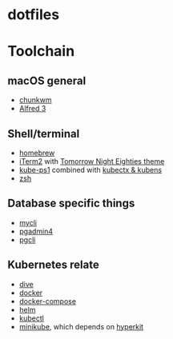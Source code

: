 # dotfiles

# Toolchain

## macOS general
- [chunkwm](https://github.com/koekeishiya/chunkwm)
- [Alfred 3](https://www.alfredapp.com/)

## Shell/terminal

- [homebrew](https://brew.sh/)
- [iTerm2](https://github.com/gnachman/iTerm2) with [Tomorrow Night Eighties theme](https://github.com/chriskempson/tomorrow-theme)
- [kube-ps1](https://github.com/jonmosco/kube-ps1) combined with [kubectx & kubens](https://github.com/ahmetb/kubectx)
- [zsh](https://github.com/zsh-users/zsh)

## Database specific things

- [mycli](https://github.com/dbcli/mycli)
- [pgadmin4](https://github.com/postgres/pgadmin4)
- [pgcli](https://github.com/dbcli/pgcli)

## Kubernetes relate

- [dive](https://github.com/wagoodman/dive)
- [docker](https://github.com/docker/docker-ce)
- [docker-compose](https://github.com/docker/docker-ce)
- [helm](https://github.com/helm/helm)
- [kubectl](https://github.com/kubernetes/kubectl)
- [minikube](https://github.com/kubernetes/minikube), which depends on [hyperkit](https://github.com/moby/hyperkit)
